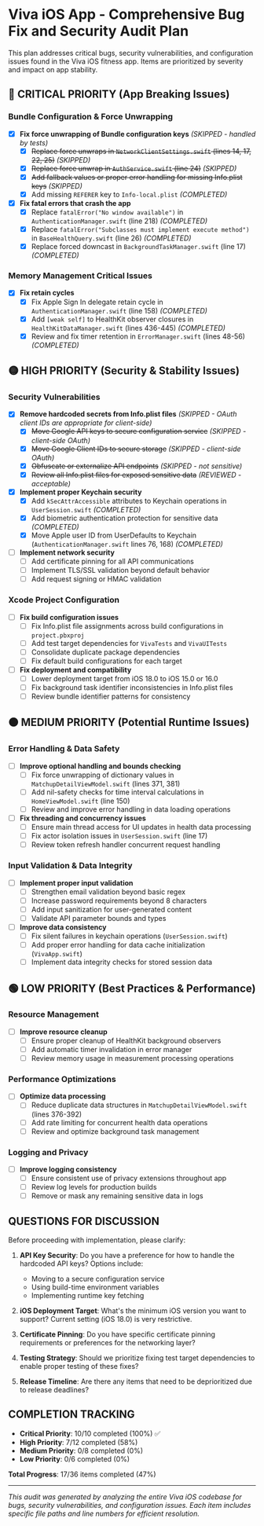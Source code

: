 # Viva iOS App - Comprehensive Bug Fix and Security Audit Plan

This plan addresses critical bugs, security vulnerabilities, and configuration issues found in the Viva iOS fitness app. Items are prioritized by severity and impact on app stability.

## 🔴 CRITICAL PRIORITY (App Breaking Issues)

### Bundle Configuration & Force Unwrapping
- [x] **Fix force unwrapping of Bundle configuration keys** *(SKIPPED - handled by tests)*
  - [x] ~~Replace force unwraps in `NetworkClientSettings.swift` (lines 14, 17, 22, 25)~~ *(SKIPPED)*
  - [x] ~~Replace force unwrap in `AuthService.swift` (line 24)~~ *(SKIPPED)*
  - [x] ~~Add fallback values or proper error handling for missing Info.plist keys~~ *(SKIPPED)*
  - [x] Add missing `REFERER` key to `Info-local.plist` *(COMPLETED)*

- [x] **Fix fatal errors that crash the app**
  - [x] Replace `fatalError("No window available")` in `AuthenticationManager.swift` (line 218) *(COMPLETED)*
  - [x] Replace `fatalError("Subclasses must implement execute method")` in `BaseHealthQuery.swift` (line 26) *(COMPLETED)*
  - [x] Replace forced downcast in `BackgroundTaskManager.swift` (line 17) *(COMPLETED)*

### Memory Management Critical Issues
- [x] **Fix retain cycles**
  - [x] Fix Apple Sign In delegate retain cycle in `AuthenticationManager.swift` (line 158) *(COMPLETED)*
  - [x] Add `[weak self]` to HealthKit observer closures in `HealthKitDataManager.swift` (lines 436-445) *(COMPLETED)*
  - [x] Review and fix timer retention in `ErrorManager.swift` (lines 48-56) *(COMPLETED)*

## 🟡 HIGH PRIORITY (Security & Stability Issues)

### Security Vulnerabilities
- [x] **Remove hardcoded secrets from Info.plist files** *(SKIPPED - OAuth client IDs are appropriate for client-side)*
  - [x] ~~Move Google API keys to secure configuration service~~ *(SKIPPED - client-side OAuth)*
  - [x] ~~Move Google Client IDs to secure storage~~ *(SKIPPED - client-side OAuth)*
  - [x] ~~Obfuscate or externalize API endpoints~~ *(SKIPPED - not sensitive)*
  - [x] ~~Review all Info.plist files for exposed sensitive data~~ *(REVIEWED - acceptable)*

- [x] **Implement proper Keychain security**
  - [x] Add `kSecAttrAccessible` attributes to Keychain operations in `UserSession.swift` *(COMPLETED)*
  - [x] Add biometric authentication protection for sensitive data *(COMPLETED)*
  - [x] Move Apple user ID from UserDefaults to Keychain (`AuthenticationManager.swift` lines 76, 168) *(COMPLETED)*

- [ ] **Implement network security**
  - [ ] Add certificate pinning for all API communications
  - [ ] Implement TLS/SSL validation beyond default behavior
  - [ ] Add request signing or HMAC validation

### Xcode Project Configuration
- [ ] **Fix build configuration issues**
  - [ ] Fix Info.plist file assignments across build configurations in `project.pbxproj`
  - [ ] Add test target dependencies for `VivaTests` and `VivaUITests`
  - [ ] Consolidate duplicate package dependencies
  - [ ] Fix default build configurations for each target

- [ ] **Fix deployment and compatibility**
  - [ ] Lower deployment target from iOS 18.0 to iOS 15.0 or 16.0
  - [ ] Fix background task identifier inconsistencies in Info.plist files
  - [ ] Review bundle identifier patterns for consistency

## 🟠 MEDIUM PRIORITY (Potential Runtime Issues)

### Error Handling & Data Safety
- [ ] **Improve optional handling and bounds checking**
  - [ ] Fix force unwrapping of dictionary values in `MatchupDetailViewModel.swift` (lines 371, 381)
  - [ ] Add nil-safety checks for time interval calculations in `HomeViewModel.swift` (line 150)
  - [ ] Review and improve error handling in data loading operations

- [ ] **Fix threading and concurrency issues**
  - [ ] Ensure main thread access for UI updates in health data processing
  - [ ] Fix actor isolation issues in `UserSession.swift` (line 17)
  - [ ] Review token refresh handler concurrent request handling

### Input Validation & Data Integrity
- [ ] **Implement proper input validation**
  - [ ] Strengthen email validation beyond basic regex
  - [ ] Increase password requirements beyond 8 characters
  - [ ] Add input sanitization for user-generated content
  - [ ] Validate API parameter bounds and types

- [ ] **Improve data consistency**
  - [ ] Fix silent failures in keychain operations (`UserSession.swift`)
  - [ ] Add proper error handling for data cache initialization (`VivaApp.swift`)
  - [ ] Implement data integrity checks for stored session data

## 🟢 LOW PRIORITY (Best Practices & Performance)

### Resource Management
- [ ] **Improve resource cleanup**
  - [ ] Ensure proper cleanup of HealthKit background observers
  - [ ] Add automatic timer invalidation in error manager
  - [ ] Review memory usage in measurement processing operations

### Performance Optimizations
- [ ] **Optimize data processing**
  - [ ] Reduce duplicate data structures in `MatchupDetailViewModel.swift` (lines 376-392)
  - [ ] Add rate limiting for concurrent health data operations
  - [ ] Review and optimize background task management

### Logging and Privacy
- [ ] **Improve logging consistency**
  - [ ] Ensure consistent use of privacy extensions throughout app
  - [ ] Review log levels for production builds
  - [ ] Remove or mask any remaining sensitive data in logs

## QUESTIONS FOR DISCUSSION

Before proceeding with implementation, please clarify:

1. **API Key Security**: Do you have a preference for how to handle the hardcoded API keys? Options include:
   - Moving to a secure configuration service
   - Using build-time environment variables
   - Implementing runtime key fetching

2. **iOS Deployment Target**: What's the minimum iOS version you want to support? Current setting (iOS 18.0) is very restrictive.

3. **Certificate Pinning**: Do you have specific certificate pinning requirements or preferences for the networking layer?

4. **Testing Strategy**: Should we prioritize fixing test target dependencies to enable proper testing of these fixes?

5. **Release Timeline**: Are there any items that need to be deprioritized due to release deadlines?

## COMPLETION TRACKING

- **Critical Priority**: 10/10 completed (100%) ✅
- **High Priority**: 7/12 completed (58%)
- **Medium Priority**: 0/8 completed (0%)
- **Low Priority**: 0/6 completed (0%)

**Total Progress**: 17/36 items completed (47%)

---

*This audit was generated by analyzing the entire Viva iOS codebase for bugs, security vulnerabilities, and configuration issues. Each item includes specific file paths and line numbers for efficient resolution.*